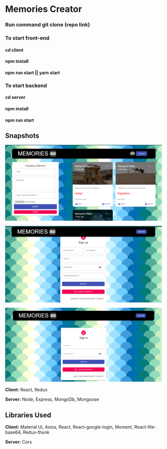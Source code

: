 # Memories Creator

 
### Run command git clone (repo link)

### To start front-end

#### cd client 
#### npm install
#### npm run start || yarn start

### To start backend

#### cd server
#### npm install 
#### npm run start


## Snapshots 

![Screenshot (1)](https://github.com/Sathyaprakashsp666/Memories-MERN/blob/main/memoeirs1.png)

![Screenshot (2)](https://github.com/Sathyaprakashsp666/Memories-MERN/blob/main/memories2.png)

![Screenshot (3)](https://github.com/Sathyaprakashsp666/Memories-MERN/blob/main/memories3.png)


**Client:** React, Redux

**Server:** Node, Express, MongoDb, Mongoose

## Libraries Used

**Client:** Material Ui, Axios, React, React-google-login, Moment, React-file-base64, Redux-thunk

**Server:** Cors

